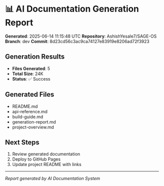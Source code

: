 # 📊 AI Documentation Generation Report

**Generated**: 2025-06-14 11:15:48 UTC
**Repository**: AshishYesale7/SAGE-OS
**Branch**: dev
**Commit**: 8d23cd56c3ac9ca74127e83919e8206ad72f3923

## Generation Results

- **Files Generated**: 5
- **Total Size**: 24K
- **Status**: ✅ Success

## Generated Files

- README.md
- api-reference.md
- build-guide.md
- generation-report.md
- project-overview.md

## Next Steps

1. Review generated documentation
2. Deploy to GitHub Pages
3. Update project README with links

---

*Report generated by AI Documentation System*
